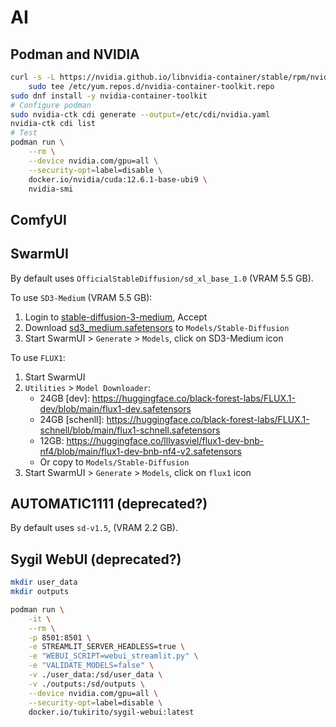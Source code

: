 # AI

## Podman and NVIDIA

```bash
curl -s -L https://nvidia.github.io/libnvidia-container/stable/rpm/nvidia-container-toolkit.repo | \
    sudo tee /etc/yum.repos.d/nvidia-container-toolkit.repo
sudo dnf install -y nvidia-container-toolkit
# Configure podman
sudo nvidia-ctk cdi generate --output=/etc/cdi/nvidia.yaml
nvidia-ctk cdi list
# Test
podman run \
    --rm \
    --device nvidia.com/gpu=all \
    --security-opt=label=disable \
    docker.io/nvidia/cuda:12.6.1-base-ubi9 \
    nvidia-smi
```

## ComfyUI

## SwarmUI

By default uses `OfficialStableDiffusion/sd_xl_base_1.0` (VRAM 5.5 GB).

To use `SD3-Medium` (VRAM 5.5 GB):

1. Login to [stable-diffusion-3-medium](https://huggingface.co/stabilityai/stable-diffusion-3-medium), Accept
2. Download [sd3_medium.safetensors](https://huggingface.co/stabilityai/stable-diffusion-3-medium/resolve/main/sd3_medium.safetensors?download=true) to `Models/Stable-Diffusion`
3. Start SwarmUI > `Generate` > `Models`, click on SD3-Medium icon

To use `FLUX1`:

1. Start SwarmUI
2. `Utilities` > `Model Downloader`:
    * 24GB [dev]: https://huggingface.co/black-forest-labs/FLUX.1-dev/blob/main/flux1-dev.safetensors
    * 24GB [schenll]: https://huggingface.co/black-forest-labs/FLUX.1-schnell/blob/main/flux1-schnell.safetensors
    * 12GB: https://huggingface.co/lllyasviel/flux1-dev-bnb-nf4/blob/main/flux1-dev-bnb-nf4-v2.safetensors
    * Or copy to `Models/Stable-Diffusion`
3. Start SwarmUI > `Generate` > `Models`, click on `flux1` icon

## AUTOMATIC1111 (deprecated?)

By default uses `sd-v1.5`, (VRAM 2.2 GB).

## Sygil WebUI (deprecated?)

```bash
mkdir user_data
mkdir outputs

podman run \
    -it \
    --rm \
    -p 8501:8501 \
    -e STREAMLIT_SERVER_HEADLESS=true \
    -e "WEBUI_SCRIPT=webui_streamlit.py" \
    -e "VALIDATE_MODELS=false" \
    -v ./user_data:/sd/user_data \
    -v ./outputs:/sd/outputs \
    --device nvidia.com/gpu=all \
    --security-opt=label=disable \
    docker.io/tukirito/sygil-webui:latest
```
